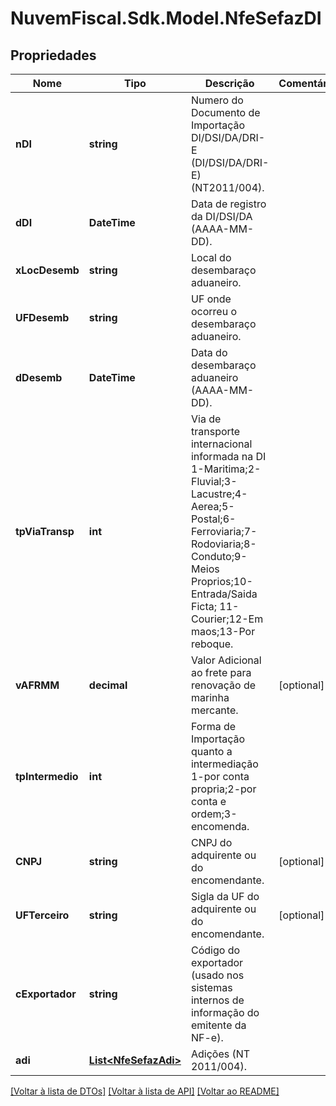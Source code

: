 # NuvemFiscal.Sdk.Model.NfeSefazDI

## Propriedades

Nome | Tipo | Descrição | Comentários
------------ | ------------- | ------------- | -------------
**nDI** | **string** | Numero do Documento de Importação DI/DSI/DA/DRI-E (DI/DSI/DA/DRI-E) (NT2011/004). | 
**dDI** | **DateTime** | Data de registro da DI/DSI/DA (AAAA-MM-DD). | 
**xLocDesemb** | **string** | Local do desembaraço aduaneiro. | 
**UFDesemb** | **string** | UF onde ocorreu o desembaraço aduaneiro. | 
**dDesemb** | **DateTime** | Data do desembaraço aduaneiro (AAAA-MM-DD). | 
**tpViaTransp** | **int** | Via de transporte internacional informada na DI                   1-Maritima;2-Fluvial;3-Lacustre;4-Aerea;5-Postal;6-Ferroviaria;7-Rodoviaria;8-Conduto;9-Meios Proprios;10-Entrada/Saida Ficta;                   11-Courier;12-Em maos;13-Por reboque. | 
**vAFRMM** | **decimal** | Valor Adicional ao frete para renovação de marinha mercante. | [optional] 
**tpIntermedio** | **int** | Forma de Importação quanto a intermediação                    1-por conta propria;2-por conta e ordem;3-encomenda. | 
**CNPJ** | **string** | CNPJ do adquirente ou do encomendante. | [optional] 
**UFTerceiro** | **string** | Sigla da UF do adquirente ou do encomendante. | [optional] 
**cExportador** | **string** | Código do exportador (usado nos sistemas internos de informação do emitente da NF-e). | 
**adi** | [**List&lt;NfeSefazAdi&gt;**](NfeSefazAdi.md) | Adições (NT 2011/004). | 

[[Voltar à lista de DTOs]](../README.md#documentation-for-models) [[Voltar à lista de API]](../README.md#documentation-for-api-endpoints) [[Voltar ao README]](../README.md)

